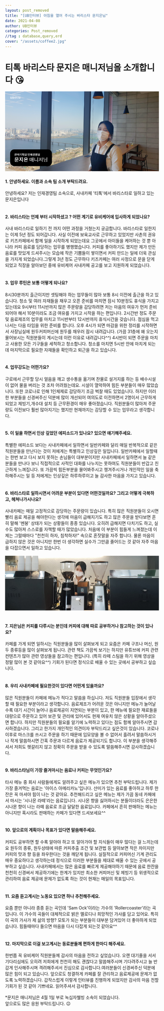 ```yaml
---
layout: post_removed
title: "[UB인터뷰] 아침을 열어 주시는 바리스타 문지은님"
date: 2021-04-08
author: UB인터뷰
categories: Post_removed
//tag : database,query,erd
cover: "/assets/coffee2.jpg"
---
```



# 티톡 바리스타 문지은 매니저님을 소개합니다 😘

![](/assets/posting/20210408/img5.png)

#### 1. 안녕하세요. 이름과 소속 팀 소개 부탁드려요.
안녕하세요? 저는 인재경영팀 소속으로, 사내카페 '티톡'에서 바리스타로 일하고 있는 문지은입니다
<br><br>

#### 2. 바리스타는 언제 부터 시작하셨고 ? 어떤 계기로 유비케어에 입사하게 되었나요?
사내 바리스타로 일하기 전 까지 어떤 과정을 거쳤는지 궁금합니다.
바리스타로 일한지는 이제 5년 정도 되어갑니다. 사실 이전에 보육교사로 근무하고 있었지만 사촌의 권유로 키즈카페에서 함께 일을 시작하게 되었는데요 그곳에서 아이들을 케어하는 것 뿐 아니라 커피 음료를 담당하는 업무를 병행했습니다.
커피를 좋아하기도 했지만 제가 만든 음료를 맛있게 드셔주시는 모습에 작은 기쁨들이 쌓이면서 커피 만드는 일에 더욱 관심을 가지게 되었습니다.그렇게 3년 정도 근무하다 키즈카페는 여러 사정으로 문을 닫게 되었고 직장을 알아보던 중에 유비케어 사내카페 공고를 보고 지원하게 되었습니다.
<br><br>

#### 3. 업무 루틴은 보통 어떻게 되나요?
8시30분까지 출근이지만 셋팅해야 하는 업무들이 많아 보통 8시 이전에 출근을 하고 있습니다.
청소 및 여러 자재들을 채우고 오픈 준비를 마치면 잠시 10분정도 휴식을 가지고 있는데요
9시부터 11시반까지 많은 주문량을 감당하려면 저는 마음의 여유가 먼저 준비 되어야 해서 10분이라도 조금 여유를 가지고 시작을 하는 편입니다.
2시간반 정도 주문 및 음료제조의 업무를 마치고 11시반부터 12시반까지 휴식시간을 갖습니다.
점심을 먹고 나서는 다음 타임을 위한 준비를 합니다.
오후 4시가 되면 마감을 위한 정리를 시작하면서 사장님실에 원두커피머신에 원두를 채우러 잠시 내려갑니다. (가끔 31층에 왜 오는지 물어보시는 직원분들이 계시는데 이런 이유로 내려갑니다^^)
4시반이 되면 주문을 마치고 사용한 모든 기구들을 세척하고 청소합니다.
청소를 마치면 5시반 안에 마치게 되는데 마지막으로 필요한 자재들을 확인하고 퇴근을 하고 있습니다.
<br><br>

#### 4. 업무강도는 어떤가요?
구로에서 근무할 당시 얼음을 깨고 생수통을 옮기며 찬물로 설거지를 하는 등 배수시설이 없어 물을 버리는 것 조차 어려웠는데요. 시설이 열악하여 힘든 부분들이 매우 많았습니다. 또한 코로나로 인해 1인체제로 감당하기 조금 벅찰 때도 있었습니다.
하지만 이러한 부분들을 신경써주신 덕분에 많이 개선되어 여의도로 이전하면서 2명이서 근무하게 되었고 제빙기,개수대 설치 등 근무환경이 매우 좋아졌습니다.
직원분들이 많아져 주문량도 이전보다 훨씬 많아지기는 했지만 현재까지는 감당할 수 있는 업무라고 생각합니다.
<br><br>

#### 5. 이 일을 하면서 인상 깊었던 에피소드가 있나요? 있으면 얘기해주세요.
특별한 에피소드 보다는 사내카페에서 일하면서 일반카페와 달리 매일 반복적으로 같은 직원분들을 만난다는 것이 저에게는 특별하고 인상깊은 일입니다. 일반카페에서 일할때는 한번 보고 다시 보지 못하는 손님들이 대부분이지만 사내카페에서 일하면서 늘 같은 분들을 만나다 보니 직접적으로 사적인 대화를 나누지는 못하여도 직원분들이 반갑고 친근하게 느껴집니다.
또 가끔씩 힘든부분을 물어봐주시고 챙겨주시거나 개인적인 일을 축하해주시는 일 등
저에게는 인상깊은 하루하루이고 늘 감사한 마음을 가지고 있습니다.
<br><br>

#### 6. 바리스타로 일하시면서 어려운 부분이 있다면 어떤것일까요? 그리고 어떻게 극복하고, 헤쳐나가시나요?
사내카페는 매일 고정적으로 감당하는 주문량이 있습니다.
특히 많은 직원분들이 오시면 빨리 음료 제공을 해야한다는 생각에 마음이 급해지기도 하고 많은 주문을 받다보면 흔히 말해 '멘붕' 상태가 되는 상황들이 종종 있습니다.
오히려 급해지면 다치기도 하고, 실수도 많아져 스스로를 자책할 때가 많았습니다.
처음에 이 부분이 힘들게 느껴졌는데 이제는 그럴때마다 "천천히 하자, 침착하자!" 속으로 혼잣말을 자주 합니다.
물론 마음이 급하지 않은 것은 아니지만 한번 더 생각하면 실수가 그만큼 줄어드는 것 같아 자주 마음을 다잡으면서 일하고 있습니다.
<br>
<br>
![](/assets/posting/20210408/img6.png)
<br><br>
#### 7. 지은님은 커피를 다루시는 분인데 커피에 대해 따로 공부하거나 참고하는 것이 있나요?
카페를 가게 되면 일하시는 직원분들을 많이 살펴보게 되고 요즘은 카페 구조나 머신, 원두 종류등을
많이 살펴보게 됩니다. 관련 책도 가끔씩 보기는 하지만 유튜브에 커피 관련 컨텐츠가 많아 관련 영상들을 참고하는 편입니다. 
(특히 라떼 스팀을 하기 위해 영상을 정말 많이 본 것 같아요^^)
기회가 된다면 정식으로 배울 수 있는 곳에서 공부하고 싶습니다.
<br><br>

#### 8. 우리 사내카페에 필요한것이 있다면 어떤게 있을까요?
많은 직원분들이 카페에 메뉴가 적다고 말씀을 하십니다. 저도 직원분들 입장에서 생각할 때 필요한 부분이라고 생각합니다.
음료제조가 어려운 것은 아니지만 메뉴가 늘어날수록 대기 시간이 늘어나 음료제공이 지연되는 부분이 있고, 한 메뉴에 필요한 재료들을 대량으로 주문하고 있어 보관 및 관리에 있어서도 현재 여유치 않은 상황을 알아주셨으면 합니다.
하지만 직원분들의 필요를 알기에 노력하고 있다는 점도 함께 알아주시면 감사하겠습니다.
그리고 한가지 개인적인 의견이자 부탁드리고 싶은것이 있습니다.
코로나 이후로 마스크를 쓰시고 주문을 하기 때문에 입모양을 볼 수 없어서 흘려서 말씀하시거나 작게 말씀하시면 간혹 주문과 다르게 음료가 제공되기도 합니다. 이 부분을 생각해주셔서 저희도 헷갈리지 않고 정확히 주문을 받을 수 있도록 말씀해주시면 감사하겠습니다.
<br><br>

#### 9. 바리스타님이 가장 즐겨마시는 음료나 커피는 무엇인가요?
타사 메뉴 중 회사 사람들에게도 알려주고 싶은 메뉴가 있으면 추천 부탁드립니다.
제가 가장 즐겨먹는 음료는 '아이스 아메리카노'입니다.
산미가 있는 음료를 좋아하고 하루 한잔은 꼭 마셔야 힘이 나는 것 같아요.
추천해드리고 싶은 메뉴는 제가 가끔 동네 카페에서 마시는 '시나몬 라떼'라는 음료입니다.
시나몬 향을 싫어하시는 분들이더라도 은은한 시나몬 향이 나는 라떼 음료로 조금 달달한 음료입니다. 카페에서 흔히 판매하는 메뉴는 아니지만 혹시라도 판매하는 카페가 있다면 드셔보세요^^
<br><br>

#### 10. 앞으로의 계획이나 목표가 있다면 말씀해주세요.
커피도 공부하면 할 수록 알아야 하고 또 알아가야 할 지식들이 매우 많다는 걸 느끼는데요
원두의 종류, 원두상태에 따른 커피추출 조건 및 보관법 등 알아보면 작은 차이지만 커피의 맛과 향 등을 좌우한다는 것을 깨닫게 됩니다.
실질적으로 커피머신 기계 관리도 매우 중요하다고 생각하는데 정식으로 이러한 부분들을 제대로 배울 수 있는 곳에서 공부하고 싶습니다.
사내카페에서는 많은 음료를 빠르게 제공해야하기 때문에 음료 한잔을 천천히 신경써서 제공하기에는 한계가 있지만 최소한 커피머신 및 제빙기 등 위생적으로 관리하여 음료 제공에 문제가 없도록 하는 것이 현재는 매일의 목표입니다.
<br><br>

#### 11. 요즘 듣고계시는 노동요 있으면 하나 추천해주세요.
요즘 뿐만 아니라 종종 듣는 곡인데 'Sam Ock'이라는 가수의 'Rollercoaster'라는 곡입니다.
이 가수의 곡들이 대체적으로 밝은 멜로디나 희망적인 가사를 담고 있어요.
특히 이 곡의 가사가 제 삶의 방향? 모토가 되는 부분들이 대부분 담겨있어 더 좋아하게 되었습니다.
힘들때마다 들으면 마음을 다시 다잡게 되는것 같아요^^
<br><br>

#### 12. 마지막으로 이걸 보고계시는 동료분들께 편하게 한마디 해주세요.
한번쯤 꼭 유비케어 직원분들께 감사의 마음을 전하고 싶었습니다.
오랜 대기줄을 서서 기다리심에도 오히려 저희에게 천천히 해도 괜찮다고 말씀해주시며 기다려주시고
늘 반갑게 인사해주시며 격려해주셔서 진심으로 감사합니다.여러분들이 신경써주신 덕분에 많은 힘이 되고 있습니다. 앞으로도 청결하게 카페를 잘 관리하고 음료제공에 문제가 없도록 노력하겠습니다.
갑작스럽게 이렇게 인터뷰를 진행하게 되었지만 감사의 마음 전할 기회가 된 것 같아 기쁘네요.
읽어주셔서 감사합니다.
<br><br>
*문지은 매니저님은 4월 1일 부로 녹십자웰빙 소속이 되었습니다.
<br>
앞으로도 많은 응원 부탁드립니다. 😉